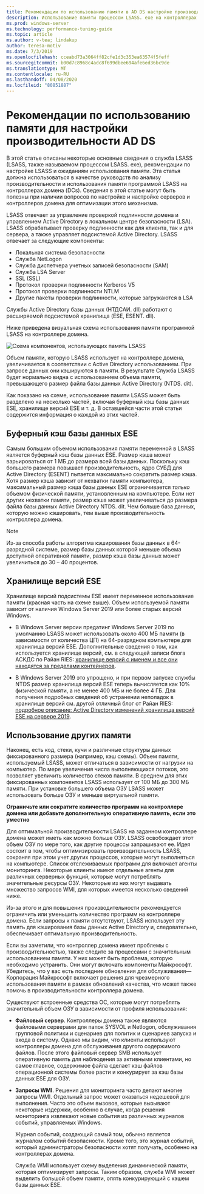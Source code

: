 ```yaml
---
title: Рекомендации по использованию памяти в AD DS настройке производительности
description: Использование памяти процессом LSASS. exe на контроллерах домена под управлением Windows Server 2012 R2, 2016 и 2019.
ms.prod: windows-server
ms.technology: performance-tuning-guide
ms.topic: article
ms.author: v-tea; lindakup
author: teresa-motiv
ms.date: 7/3/2019
ms.openlocfilehash: cceabd73a3064ff82cfe1d3c353ea63574f5feff
ms.sourcegitcommit: b00d7c8968c4adc8f699dbee694afe6ed36bc9de
ms.translationtype: MT
ms.contentlocale: ru-RU
ms.lasthandoff: 04/08/2020
ms.locfileid: "80851887"
---
```

# <a name="memory-usage-considerations-for-ad-ds-performance-tuning"></a>Рекомендации по использованию памяти для настройки производительности AD DS

В этой статье описаны некоторые основные сведения о служба LSASS (LSASS, также называемом процессом LSASS. exe), рекомендации по настройке LSASS и ожиданиям использования памяти. Эта статья должна использоваться в качестве руководств по анализу производительности и использования памяти программой LSASS на контроллерах домена (DCs). Сведения в этой статье могут быть полезны при наличии вопросов по настройке и настройке серверов и контроллеров домена для оптимизации этого механизма.  

LSASS отвечает за управление проверкой подлинности домена и управлением Active Directory в локальном центре безопасности (LSA). LSASS обрабатывает проверку подлинности как для клиента, так и для сервера, а также управляет подсистемой Active Directory. LSASS отвечает за следующие компоненты:  

- Локальная система безопасности
- Служба NetLogon
- Служба диспетчера учетных записей безопасности (SAM)
- Служба LSA Server
- SSL (SSL)
- Протокол проверки подлинности Kerberos V5
- Протокол проверки подлинности NTLM
- Другие пакеты проверки подлинности, которые загружаются в LSA

Службы Active Directory базы данных (НТДСАИ. dll) работают с расширяемой подсистемой хранилища (ESE, ESENT. dll).

Ниже приведена визуальная схема использования памяти программой LSASS на контроллере домена.

![Схема компонентов, использующих память LSASS](media/domain-controller-lsass-memory-usage.png)  

Объем памяти, которую LSASS использует на контроллере домена, увеличивается в соответствии с Active Directory использованием. При запросе данных они кэшируются в памяти. В результате Служба LSASS будет нормально видна с использованием объема памяти, превышающего размер файла базы данных Active Directory (NTDS. dit).

Как показано на схеме, использование памяти LSASS может быть разделено на несколько частей, включая буферный кэш базы данных ESE, хранилище версий ESE и т. д. В оставшейся части этой статьи содержится информация о каждой из этих частей.

## <a name="ese-database-buffer-cache"></a>Буферный кэш базы данных ESE  
Самым большим объемом использования памяти переменной в LSASS является буферный кэш базы данных ESE. Размер кэша может варьироваться от 1 МБ до размера всей базы данных. Поскольку кэш большего размера повышает производительность, ядро СУБД для Active Directory (ESENT) пытается максимально сократить размер кэша. Хотя размер кэша зависит от нехватки памяти компьютера, максимальный размер кэша базы данных ESE ограничивается *только* объемом физической памяти, установленным на компьютере. Если нет других нехватки памяти, размер кэша может увеличиваться до размера файла базы данных Active Directory NTDS. dit. Чем больше база данных, которую можно кэшировать, тем выше производительность контроллера домена.  
  
> [!NOTE]
> Из-за способа работы алгоритма кэширования базы данных в 64-разрядной системе, размер базы данных которой меньше объема доступной оперативной памяти, размер кэша базы данных может увеличиться до 30 – 40 процентов.

## <a name="ese-version-store"></a>Хранилище версий ESE

Хранилище версий подсистемы ESE имеет переменное использование памяти (красная часть на схеме выше). Объем используемой памяти зависит от наличия Windows Server 2019 или более старых версий Windows.

- В Windows Server версии предатинг Windows Server 2019 по умолчанию LSASS может использовать около 400 МБ памяти (в зависимости от количества ЦП) на 64-разрядном компьютере для хранилища версий ESE. Дополнительные сведения о том, как используется хранилище версий, см. в следующей записи блога АСКДС по Райан RIES: [хранилище версий с именем и все они находятся за пределами контейнеров](https://techcommunity.microsoft.com/t5/Ask-the-Directory-Services-Team/The-Version-Store-Called-and-They-8217-re-All-Out-of-Buckets/ba-p/400415).

- В Windows Server 2019 это упрощено, и при первом запуске службы NTDS размер хранилища версий ESE теперь вычисляется как 10% физической памяти, а не менее 400 МБ и не более 4 ГБ. Для получения подробных сведений об устранении неполадок в хранилище версий см. другой отличный блог от Райан RIES: [подробное описание: Active Directory изменений хранилища версий ESE на сервере 2019](https://techcommunity.microsoft.com/t5/Ask-the-Directory-Services-Team/Deep-Dive-Active-Directory-ESE-Version-Store-Changes-in-Server/ba-p/400510).

## <a name="other-memory-use"></a>Использование других памяти

Наконец, есть код, стеки, кучи и различные структуры данных фиксированного размера (например, кэш схемы). Объем памяти, используемый LSASS, может отличаться в зависимости от нагрузки на компьютер. По мере увеличения числа выполняющихся потоков, это позволяет увеличить количество стеков памяти. В среднем для этих фиксированных компонентов LSASS использует от 100 МБ до 300 МБ памяти. При установке большего объема ОЗУ LSASS может использовать больше ОЗУ и меньше виртуальной памяти.

**Ограничьте или сократите количество программ на контроллере домена или добавьте дополнительную оперативную память, если это уместно**

Для оптимальной производительности LSASS на заданном контроллере домена может иметь как можно больше ОЗУ. LSASS освобождает этот объем ОЗУ по мере того, как другие процессы запрашивают ее. Идея состоит в том, чтобы оптимизировать производительность LSASS, сохраняя при этом учет других процессов, которые могут выполняться на компьютере. Список отслеживаемых программ для включает агенты мониторинга. Некоторые клиенты имеют отдельные агенты для различных серверных функций, которые могут потреблять значительные ресурсы ОЗУ. Некоторые из них могут выдавать множество запросов WMI, для которых имеется несколько сведений ниже.

Из-за этого и для повышения производительности рекомендуется ограничить или уменьшить количество программ на контроллере домена. Если запросы к памяти отсутствуют, LSASS использует эту память для кэширования базы данных Active Directory и, следовательно, обеспечивает оптимальную производительность.

Если вы заметили, что контроллер домена имеет проблемы с производительностью, также следите за процессами с значительным использованием памяти. У них может быть проблема, которую необходимо устранить. Они могут включать компоненты Майкрософт. Убедитесь, что у вас есть последние обновления для обслуживания&mdash;Корпорация Майкрософт включает решения для чрезмерного использования памяти в рамках обновлений качества, что может также помочь в производительности контроллера домена.

Существуют встроенные средства ОС, которые могут потреблять значительный объем ОЗУ в зависимости от профиля использования:

- **Файловый сервер**. Контроллеры домена также являются файловыми серверами для папок SYSVOL и Netlogon, обслуживания групповой политики и сценариев для политик и сценариев запуска и входа в систему.
  Однако мы видим, что клиенты используют контроллеры домена для обслуживания другого содержимого файлов. После этого файловый сервер SMB использует оперативную память для наблюдения за активными клиентами, но самое главное, содержимое файла сделает кэш файлов операционной системы более расти и конкурирует за кэш базы данных ESE для ОЗУ.  

- **Запросы WMI**. Решения для мониторинга часто делают многие запросы WMI. Отдельный запрос может оказаться недешевой для выполнения. Часто это объем вызовов, которые вызывают некоторые издержки, особенно в случае, когда решения мониторинга извлекают новые события из различных журналов событий, управляемых Windows.  

  Журнал событий, создающий самый том, обычно является журналом событий безопасности. Кроме того, это журнал событий, который администраторы безопасности хотят получать, особенно на контроллерах домена.  

  Служба WMI использует схему выделения динамической памяти, которая оптимизирует запросы. Таким образом, служба WMI может выделить большой объем памяти, опять конкурирующий с кэшем базы данных ESE.  
